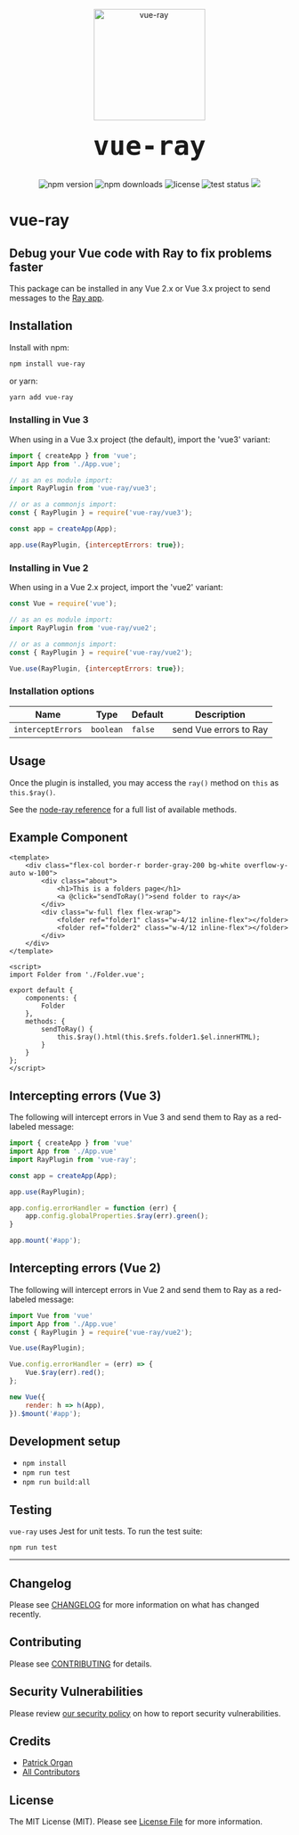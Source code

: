 <p align="center">
    <img src="https://static.permafrost.dev/images/vue-ray/vue-ray-logo.png" alt="vue-ray" height="200" style="block">
    <br><br>
    <code style="font-size:3.0rem;"><strong>vue-ray</strong></code>
    <br><br>
</p>

<p align="center">
    <img src="https://shields.io/npm/v/vue-ray" alt="npm version"> <img src="https://shields.io/npm/dt/vue-ray" alt="npm downloads"> <img src="https://shields.io/github/license/permafrost-dev/vue-ray" alt="license"> <img src="https://github.com/permafrost-dev/vue-ray/workflows/Run%20Tests/badge.svg?branch=main" alt="test status"> <img src="https://codecov.io/gh/permafrost-dev/vue-ray/branch/main/graph/badge.svg?token=YW2BTKSNEO"/>
</p>

# vue-ray

## Debug your Vue code with Ray to fix problems faster

This package can be installed in any Vue 2.x or Vue 3.x project to send messages to the [Ray app](https://myray.app).

## Installation

Install with npm:

```bash
npm install vue-ray
```

or yarn:

```bash
yarn add vue-ray
```

### Installing in Vue 3

When using in a Vue 3.x project (the default), import the 'vue3' variant:

```js 
import { createApp } from 'vue';
import App from './App.vue';

// as an es module import:
import RayPlugin from 'vue-ray/vue3';

// or as a commonjs import:
const { RayPlugin } = require('vue-ray/vue3');

const app = createApp(App);

app.use(RayPlugin, {interceptErrors: true});
```

### Installing in Vue 2

When using in a Vue 2.x project, import the 'vue2' variant:

```js 
const Vue = require('vue');

// as an es module import:
import RayPlugin from 'vue-ray/vue2';

// or as a commonjs import:
const { RayPlugin } = require('vue-ray/vue2');

Vue.use(RayPlugin, {interceptErrors: true});
```

### Installation options

| Name | Type | Default | Description |
| --- | --- | --- | --- |
| `interceptErrors` | `boolean` | `false` | send Vue errors to Ray |

## Usage

Once the plugin is installed, you may access the `ray()` method on `this` as `this.$ray()`.

See the [node-ray reference](https://github.com/permafrost-dev/node-ray#reference) for a full list of available methods.

## Example Component

```vue
<template>
    <div class="flex-col border-r border-gray-200 bg-white overflow-y-auto w-100">
        <div class="about">
            <h1>This is a folders page</h1>
            <a @click="sendToRay()">send folder to ray</a>
        </div>
        <div class="w-full flex flex-wrap">
            <folder ref="folder1" class="w-4/12 inline-flex"></folder>
            <folder ref="folder2" class="w-4/12 inline-flex"></folder>
        </div>
    </div>
</template>

<script>
import Folder from './Folder.vue';

export default {
    components: {
        Folder
    },
    methods: {
        sendToRay() {
            this.$ray().html(this.$refs.folder1.$el.innerHTML);
        }
    }
};
</script>
```

## Intercepting errors (Vue 3)

The following will intercept errors in Vue 3 and send them to Ray as a red-labeled message:

```js
import { createApp } from 'vue'
import App from './App.vue'
import RayPlugin from 'vue-ray';

const app = createApp(App);

app.use(RayPlugin);

app.config.errorHandler = function (err) {
    app.config.globalProperties.$ray(err).green();
}

app.mount('#app');
```

## Intercepting errors (Vue 2)

The following will intercept errors in Vue 2 and send them to Ray as a red-labeled message:

```js
import Vue from 'vue'
import App from './App.vue'
const { RayPlugin } = require('vue-ray/vue2');

Vue.use(RayPlugin);

Vue.config.errorHandler = (err) => {
    Vue.$ray(err).red();
};

new Vue({
    render: h => h(App),
}).$mount('#app');
```

## Development setup

- `npm install`
- `npm run test`
- `npm run build:all`

## Testing

`vue-ray` uses Jest for unit tests.  To run the test suite:

`npm run test`

---

## Changelog

Please see [CHANGELOG](CHANGELOG.md) for more information on what has changed recently.

## Contributing

Please see [CONTRIBUTING](.github/CONTRIBUTING.md) for details.

## Security Vulnerabilities

Please review [our security policy](../../security/policy) on how to report security vulnerabilities.

## Credits

- [Patrick Organ](https://github.com/patinthehat)
- [All Contributors](../../contributors)

## License

The MIT License (MIT). Please see [License File](LICENSE) for more information.
